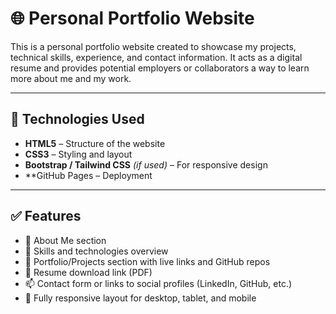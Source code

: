 # 🌐 Personal Portfolio Website

This is a personal portfolio website created to showcase my projects, technical skills, experience, and contact information. It acts as a digital resume and provides potential employers or collaborators a way to learn more about me and my work.

---

## 🔧 Technologies Used

- **HTML5** – Structure of the website
- **CSS3** – Styling and layout
- **Bootstrap / Tailwind CSS** *(if used)* – For responsive design
- **GitHub Pages  – Deployment

---

## ✅ Features

- 👤 About Me section  
- 🧠 Skills and technologies overview  
- 💼 Portfolio/Projects section with live links and GitHub repos  
- 📄 Resume download link (PDF)  
- 📫 Contact form or links to social profiles (LinkedIn, GitHub, etc.)  
- 📱 Fully responsive layout for desktop, tablet, and mobile  


